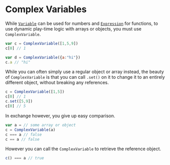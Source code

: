 # Complex Variables

While [`Variable`](./variable.md) can be used for numbers and [`Expression`](./expression.md) for functions, to use dynamic play-time logic with arrays or objects, you must use `ComplexVariable`. 

```js
var c = ComplexVariable([1,5,9])
c[0] // 1

var d = ComplexVariable({a:"hi"})
c.a // "hi"
```

While you can often simply use a regular object or array instead, the beauty of `ComplexVariable` is that you can call `.set()` on it to change it to an entirely different object, without breaking any references. 

```js
c = ComplexVariable([1,5])
c[0] // 1
c.set([5,9])
c[0] // 5
```
In exchange however, you give up easy comparison.
```js
var a = // some array or object
c = ComplexVariable(a)
c === a // false
c == a // false
```
However you can call the `ComplexVariable` to retrieve the reference object.
```js
c() === a // true
```

